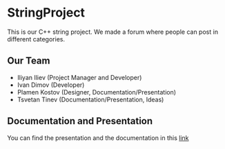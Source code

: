 # StringProject
This is our C++ string project. We made a forum where people can post in different categories.


## Our Team

- Iliyan Iliev (Project Manager and Developer)
- Ivan Dimov (Developer)
- Plamen Kostov (Designer, Documentation/Presentation)
- Tsvetan Tinev (Documentation/Presentation, Ideas)

## Documentation and Presentation

You can find the presentation and the documentation in this [link](https://codingburgas-my.sharepoint.com/:f:/g/personal/idiliev18_codingburgas_bg/Esgl__wScw5LiQqJnoLVQ18B65V0oZ0PjdG6sa000NBk4Q?e=dJIbrr)
